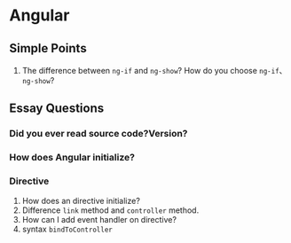 # Angular

## Simple Points

1. The difference between `ng-if` and `ng-show`? How do you choose `ng-if`、 `ng-show`?

## Essay Questions

### Did you ever read source code?Version?

### How does Angular initialize?

### Directive
1. How does an directive initialize?
2. Difference `link` method and `controller` method.
3. How can I add event handler on directive?
4. syntax `bindToController`
